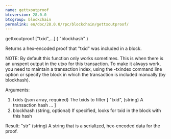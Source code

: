 ```yaml
---
name: gettxoutproof
btcversion: 28.0.0
btcgroup: blockchain
permalink: en/doc/28.0.0/rpc/blockchain/gettxoutproof/
---
```


gettxoutproof ["txid",...] ( "blockhash" )

Returns a hex-encoded proof that "txid" was included in a block.

NOTE: By default this function only works sometimes. This is when there is an
unspent output in the utxo for this transaction. To make it always work,
you need to maintain a transaction index, using the -txindex command line option or
specify the block in which the transaction is included manually (by blockhash).

Arguments:
1. txids          (json array, required) The txids to filter
     [
       "txid",    (string) A transaction hash
       ...
     ]
2. blockhash      (string, optional) If specified, looks for txid in the block with this hash

Result:
"str"    (string) A string that is a serialized, hex-encoded data for the proof.


